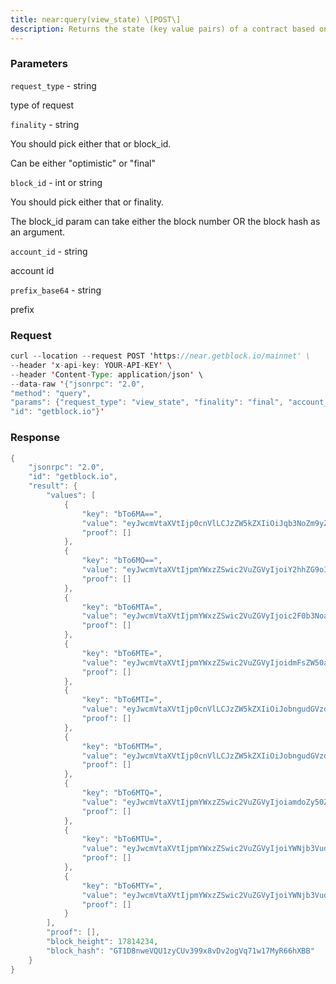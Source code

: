 ```yaml
---
title: near:query(view_state) \[POST\]
description: Returns the state (key value pairs) of a contract based on the keyprefix (base64 encoded). Pass an empty string for prefix_base64 if youwould like to return the entire state. Please note that the returnedstate will be base64 encoded as well.
---
```


### Parameters


`request_type` - string

type of request

`finality` - string

You should pick either that or block_id.

Can be either "optimistic" or "final"

`block_id` - int or string

You should pick either that or finality.

The block_id param can take either the block number OR the block hash as
an argument.

`account_id` - string

account id

`prefix_base64` - string

prefix

### Request

``` java
curl --location --request POST 'https://near.getblock.io/mainnet' \ 
--header 'x-api-key: YOUR-API-KEY' \ 
--header 'Content-Type: application/json' \ 
--data-raw '{"jsonrpc": "2.0",
"method": "query",
"params": {"request_type": "view_state", "finality": "final", "account_id": "staked.poolv1.near""prefix_base64": ""},
"id": "getblock.io"}'
```

###  Response

``` java
{
    "jsonrpc": "2.0",
    "id": "getblock.io",
    "result": {
        "values": [
            {
                "key": "bTo6MA==",
                "value": "eyJwcmVtaXVtIjp0cnVlLCJzZW5kZXIiOiJqb3NoZm9yZC50ZXN0bmV0IiwidGV4dCI6ImhlbGxvIn0=",
                "proof": []
            },
            {
                "key": "bTo6MQ==",
                "value": "eyJwcmVtaXVtIjpmYWxzZSwic2VuZGVyIjoiY2hhZG9oIiwidGV4dCI6ImhlbGxvIGVyeWJvZHkifQ==",
                "proof": []
            },
            {
                "key": "bTo6MTA=",
                "value": "eyJwcmVtaXVtIjpmYWxzZSwic2VuZGVyIjoic2F0b3NoaWYudGVzdG5ldCIsInRleHQiOiJIaWxsbyEifQ==",
                "proof": []
            },
            {
                "key": "bTo6MTE=",
                "value": "eyJwcmVtaXVtIjpmYWxzZSwic2VuZGVyIjoidmFsZW50aW5lc29rb2wudGVzdG5ldCIsInRleHQiOiJIaSEifQ==",
                "proof": []
            },
            {
                "key": "bTo6MTI=",
                "value": "eyJwcmVtaXVtIjp0cnVlLCJzZW5kZXIiOiJobngudGVzdG5ldCIsInRleHQiOiJoZWxsbyJ9",
                "proof": []
            },
            {
                "key": "bTo6MTM=",
                "value": "eyJwcmVtaXVtIjp0cnVlLCJzZW5kZXIiOiJobngudGVzdG5ldCIsInRleHQiOiJzZCJ9",
                "proof": []
            },
            {
                "key": "bTo6MTQ=",
                "value": "eyJwcmVtaXVtIjpmYWxzZSwic2VuZGVyIjoiamdoZy50ZXN0bmV0IiwidGV4dCI6IktoZyJ9",
                "proof": []
            },
            {
                "key": "bTo6MTU=",
                "value": "eyJwcmVtaXVtIjpmYWxzZSwic2VuZGVyIjoiYWNjb3VudC50ZXN0bmV0IiwidGV4dCI6IldoZW4gSUNPPyJ9",
                "proof": []
            },
            {
                "key": "bTo6MTY=",
                "value": "eyJwcmVtaXVtIjpmYWxzZSwic2VuZGVyIjoiYWNjb3VudC50ZXN0bmV0IiwidGV4dCI6IlRlc3QgMiJ9",
                "proof": []
            }
        ],
        "proof": [],
        "block_height": 17814234,
        "block_hash": "GT1D8nweVQU1zyCUv399x8vDv2ogVq71w17MyR66hXBB"
    }
}
```

